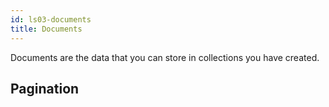 ```yaml
---
id: ls03-documents
title: Documents
---
```


Documents are the data that you can store in collections you have created.

## Pagination